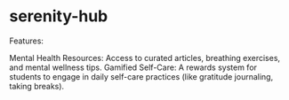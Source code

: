 # serenity-hub
Features:

Mental Health Resources: Access to curated articles, breathing exercises, and mental wellness tips.
Gamified Self-Care: A rewards system for students to engage in daily self-care practices (like gratitude journaling, taking breaks).
